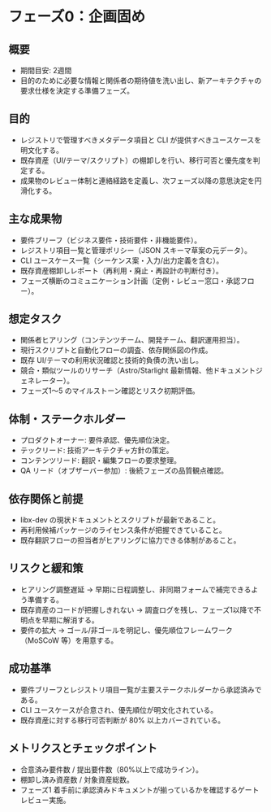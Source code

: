# フェーズ0：企画固め

## 概要
- 期間目安: 2週間
- 目的のために必要な情報と関係者の期待値を洗い出し、新アーキテクチャの要求仕様を決定する準備フェーズ。

## 目的
- レジストリで管理すべきメタデータ項目と CLI が提供すべきユースケースを明文化する。
- 既存資産（UI/テーマ/スクリプト）の棚卸しを行い、移行可否と優先度を判定する。
- 成果物のレビュー体制と連絡経路を定義し、次フェーズ以降の意思決定を円滑化する。

## 主な成果物
- 要件ブリーフ（ビジネス要件・技術要件・非機能要件）。
- レジストリ項目一覧と管理ポリシー（JSON スキーマ草案の元データ）。
- CLI ユースケース一覧（シーケンス案・入力/出力定義を含む）。
- 既存資産棚卸しレポート（再利用・廃止・再設計の判断付き）。
- フェーズ横断のコミュニケーション計画（定例・レビュー窓口・承認フロー）。

## 想定タスク
- 関係者ヒアリング（コンテンツチーム、開発チーム、翻訳運用担当）。
- 現行スクリプトと自動化フローの調査、依存関係図の作成。
- 既存 UI/テーマの利用状況確認と技術的負債の洗い出し。
- 競合・類似ツールのリサーチ（Astro/Starlight 最新情報、他ドキュメントジェネレーター）。
- フェーズ1〜5 のマイルストーン確認とリスク初期評価。

## 体制・ステークホルダー
- プロダクトオーナー: 要件承認、優先順位決定。
- テックリード: 技術アーキテクチャ方針の策定。
- コンテンツリード: 翻訳・編集フローの要求整理。
- QA リード（オブザーバー参加）: 後続フェーズの品質観点確認。

## 依存関係と前提
- libx-dev の現状ドキュメントとスクリプトが最新であること。
- 再利用候補パッケージのライセンス条件が把握できていること。
- 既存翻訳フローの担当者がヒアリングに協力できる体制があること。

## リスクと緩和策
- ヒアリング調整遅延 → 早期に日程調整し、非同期フォームで補完できるよう準備する。
- 既存資産のコードが把握しきれない → 調査ログを残し、フェーズ1以降で不明点を早期に解消する。
- 要件の拡大 → ゴール/非ゴールを明記し、優先順位フレームワーク（MoSCoW 等）を用意する。

## 成功基準
- 要件ブリーフとレジストリ項目一覧が主要ステークホルダーから承認済みである。
- CLI ユースケースが合意され、優先順位が明文化されている。
- 既存資産に対する移行可否判断が 80% 以上カバーされている。

## メトリクスとチェックポイント
- 合意済み要件数 / 提出要件数（80%以上で成功ライン）。
- 棚卸し済み資産数 / 対象資産総数。
- フェーズ1 着手前に承認済みドキュメントが揃っているかを確認するゲートレビュー実施。
